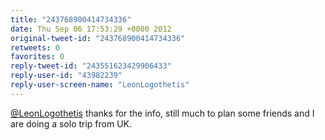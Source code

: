 ```yaml
---
title: "243768900414734336"
date: Thu Sep 06 17:53:29 +0000 2012
original-tweet-id: "243768900414734336"
retweets: 0
favorites: 0
reply-tweet-id: "243551623429906433"
reply-user-id: "43982239"
reply-user-screen-name: "LeonLogothetis"
---
```

<a href="https://twitter.com/LeonLogothetis">@LeonLogothetis</a> thanks for the info, still much to plan some friends and I are doing a solo trip from UK.
